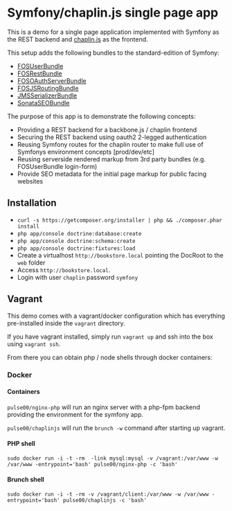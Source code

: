 Symfony/chaplin.js single page app
==================================

This is a demo for a single page application implemented
with Symfony as the REST backend and [chaplin.js](https://github.com/chaplinjs/chaplin)
as the frontend.

This setup adds the following bundles to the standard-edition of Symfony:

- [FOSUserBundle](https://github.com/FriendsOfSymfony/FOSUserBundle)
- [FOSRestBundle](https://github.com/FriendsOfSymfony/FOSRestBundle)
- [FOSOAuthServerBundle](https://github.com/FriendsOfSymfony/FOSOAuthServerBundle)
- [FOSJSRoutingBundle](https://github.com/FriendsOfSymfony/FOSJsRoutingBundle)
- [JMSSerializerBundle](https://github.com/schmittjoh/JMSSerializerBundle)
- [SonataSEOBundle](https://github.com/sonata-project/SonataSeoBundle)


The purpose of this app is to demonstrate the following concepts:

- Providing a REST backend for a backbone.js / chaplin frontend
- Securing the REST backend using oauth2 2-legged authentication
- Reusing Symfony routes for the chaplin router to make full use of Symfonys environment concepts [prod/dev/etc]
- Reusing serverside rendered markup from 3rd party bundles (e.g. FOSUserBundle login-form)
- Provide SEO metadata for the initial page markup for public facing websites


## Installation

- `curl -s https://getcomposer.org/installer | php && ./composer.phar install`
- `php app/console doctrine:database:create`
- `php app/console doctrine:schema:create`
- `php app/console doctrine:fixtures:load`
- Create a virtualhost `http://bookstore.local` pointing the DocRoot to the `web` folder
- Access `http://bookstore.local`.
- Login with user `chaplin` password `symfony`

## Vagrant

This demo comes with a vagrant/docker configuration which has everything pre-installed inside the `vagrant` directory.

If you have vagrant installed, simply run `vagrant up` and ssh into the box using `vagrant ssh`.

From there you can obtain php / node shells through docker containers:

### Docker


#### Containers

`pulse00/nginx-php` will run an nginx server with a php-fpm backend providing the environment for the symfony app.


`pulse00/chaplinjs` will run the `brunch -w` command after starting up vagrant.

#### PHP shell

`sudo docker run -i -t -rm  -link mysql:mysql -v /vagrant:/var/www -w /var/www -entrypoint='bash' pulse00/nginx-php -c 'bash'`

#### Brunch shell

`sudo docker run -i -t -rm -v /vagrant/client:/var/www -w /var/www -entrypoint='bash' pulse00/chaplinjs -c 'bash'`
